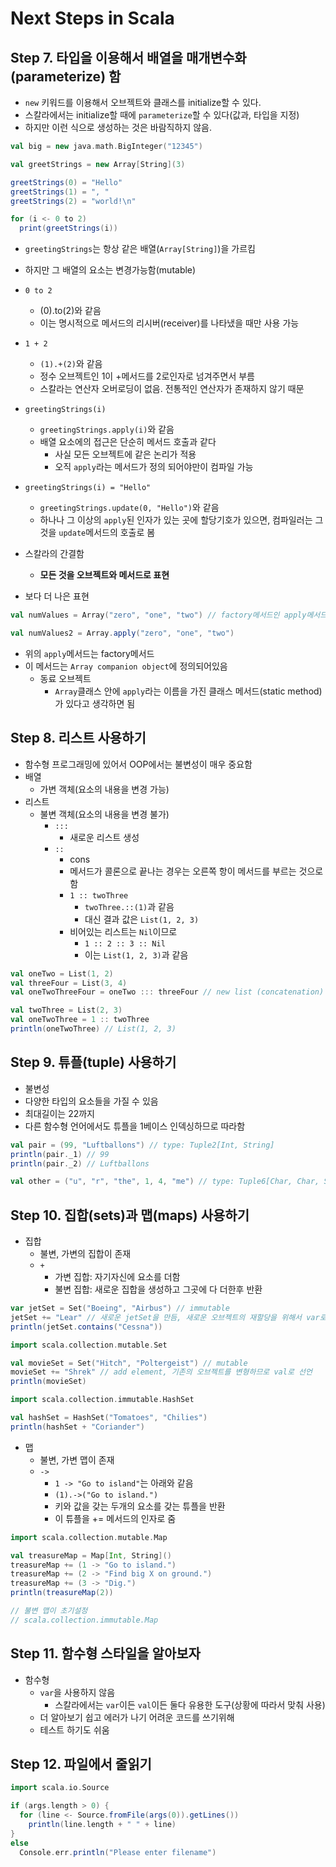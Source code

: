 # Next Steps in Scala

## Step 7. 타입을 이용해서 배열을 매개변수화(parameterize) 함

- `new` 키워드를 이용해서 오브젝트와 클래스를 initialize할 수 있다.
- 스칼라에서는 initialize할 때에 `parameterize`할 수 있다(값과, 타입을 지정)
- 하지만 이런 식으로 생성하는 것은 바람직하지 않음.

```scala
val big = new java.math.BigInteger("12345")

val greetStrings = new Array[String](3)

greetStrings(0) = "Hello"
greetStrings(1) = ", "
greetStrings(2) = "world!\n"

for (i <- 0 to 2)
  print(greetStrings(i))
```

- `greetingStrings`는 항상 같은 배열(`Array[String]`)을 가르킴
- 하지만 그 배열의 요소는 변경가능함(mutable)
- `0 to 2`
  - (0).to(2)와 같음
  - 이는 명시적으로 메서드의 리시버(receiver)를 나타냈을 때만 사용 가능
- `1 + 2`
  - `(1).+(2)`와 같음
  - 정수 오브젝트인 1이 +메서드를 2로인자로 넘겨주면서 부름
  - 스칼라는 연산자 오버로딩이 없음. 전통적인 연산자가 존재하지 않기 때문
- `greetingStrings(i)`
  - `greetingStrings.apply(i)`와 같음
  - 배열 요소에의 접근은 단순히 메서드 호출과 같다
    - 사실 모든 오브젝트에 같은 논리가 적용
    - 오직 `apply`라는 메서드가 정의 되어야만이 컴파일 가능
- `greetingStrings(i) = "Hello"`
  - `greetingStrings.update(0, "Hello")`와 같음
  - 하나나 그 이상의 `apply`된 인자가 있는 곳에 할당기호가 있으면, 컴파일러는 그것을 `update`메서드의 호출로 봄

- 스칼라의 간결함
  - **모든 것을 오브젝트와 메서드로 표현**
- 보다 더 나은 표현

```scala
val numValues = Array("zero", "one", "two") // factory메서드인 apply메서드 호출

val numValues2 = Array.apply("zero", "one", "two")
```

- 위의 `apply`메서드는 factory메서드
- 이 메서드는 `Array companion object`에 정의되어있음
  - 동료 오브젝트
    - `Array`클래스 안에 `apply`라는 이름을 가진 클래스 메서드(static method)가 있다고 생각하면 됨

## Step 8. 리스트 사용하기

- 함수형 프로그래밍에 있어서 OOP에서는 불변성이 매우 중요함
- 배열
  - 가변 객체(요소의 내용을 변경 가능)
- 리스트
  - 불변 객체(요소의 내용을 변경 불가)
    - `:::`
      - 새로운 리스트 생성
    - `::`
      - cons
      - 메서드가 콜론으로 끝나는 경우는 오른쪽 항이 메서드를 부르는 것으로 함
      - `1 :: twoThree`
        - `twoThree.::(1)`과 같음
        - 대신 결과 값은 `List(1, 2, 3)`
      - 비어있는 리스트는 `Nil`이므로
        - `1 :: 2 :: 3 :: Nil`
        - 이는 `List(1, 2, 3)`과 같음

```scala
val oneTwo = List(1, 2)
val threeFour = List(3, 4)
val oneTwoThreeFour = oneTwo ::: threeFour // new list (concatenation)

val twoThree = List(2, 3)
val oneTwoThree = 1 :: twoThree
println(oneTwoThree) // List(1, 2, 3)

```

## Step 9. 튜플(tuple) 사용하기

- 불변성
- 다양한 타입의 요소들을 가질 수 있음
- 최대길이는 22까지
- 다른 함수형 언어에서도 튜플을 1베이스 인덱싱하므로 따라함

```scala
val pair = (99, "Luftballons") // type: Tuple2[Int, String]
println(pair._1) // 99
println(pair._2) // Luftballons

val other = ("u", "r", "the", 1, 4, "me") // type: Tuple6[Char, Char, String, Int, Int, String]
```

## Step 10. 집합(sets)과 맵(maps) 사용하기

- 집합
  - 불변, 가변의 집합이 존재
  - `+`
    - 가변 집합: 자기자신에 요소를 더함
    - 불변 집합: 새로운 집합을 생성하고 그곳에 다 더한후 반환

```scala
var jetSet = Set("Boeing", "Airbus") // immutable
jetSet += "Lear" // 새로운 jetSet을 만듬, 새로운 오브젝트의 재할당을 위해서 var로 선언
println(jetSet.contains("Cessna"))

import scala.collection.mutable.Set

val movieSet = Set("Hitch", "Poltergeist") // mutable
movieSet += "Shrek" // add element, 기존의 오브젝트를 변형하므로 val로 선언
println(movieSet)

import scala.collection.immutable.HashSet

val hashSet = HashSet("Tomatoes", "Chilies")
println(hashSet + "Coriander")
```

- 맵
  - 불변, 가변 맵이 존재
  - `->`
    - `1 -> "Go to island"`는 아래와 같음
    - `(1).->("Go to island.")`
    - 키와 값을 갖는 두개의 요소를 갖는 튜플을 반환
    - 이 튜플을 += 메서드의 인자로 줌

```scala
import scala.collection.mutable.Map

val treasureMap = Map[Int, String]()
treasureMap += (1 -> "Go to island.")
treasureMap += (2 -> "Find big X on ground.")
treasureMap += (3 -> "Dig.")
println(treasureMap(2))

// 불변 맵이 초기설정
// scala.collection.immutable.Map
```

## Step 11. 함수형 스타일을 알아보자

- 함수형
  - `var`을 사용하지 않음
    - 스칼라에서는 `var`이든 `val`이든 둘다 유용한 도구(상황에 따라서 맞춰 사용)
  - 더 알아보기 쉽고 에러가 나기 어려운 코드를 쓰기위해
  - 테스트 하기도 쉬움

## Step 12. 파일에서 줄읽기

```scala
import scala.io.Source

if (args.length > 0) {
  for (line <- Source.fromFile(args(0)).getLines())
    println(line.length + " " + line)
}
else
  Console.err.println("Please enter filename")
```
